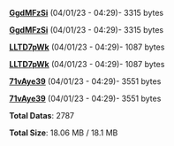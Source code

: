 [**GgdMFzSi**](/data/GgdMFzSi.txt) (04/01/23 - 04:29)- 3315 bytes

[**GgdMFzSi**](/data/GgdMFzSi.txt) (04/01/23 - 04:29)- 3315 bytes

[**LLTD7pWk**](/data/LLTD7pWk.txt) (04/01/23 - 04:29)- 1087 bytes

[**LLTD7pWk**](/data/LLTD7pWk.txt) (04/01/23 - 04:29)- 1087 bytes

[**71vAye39**](/data/71vAye39.txt) (04/01/23 - 04:29)- 3551 bytes

[**71vAye39**](/data/71vAye39.txt) (04/01/23 - 04:29)- 3551 bytes

**Total Datas**: 2787

**Total Size**: 18.06 MB / 18.1 MB